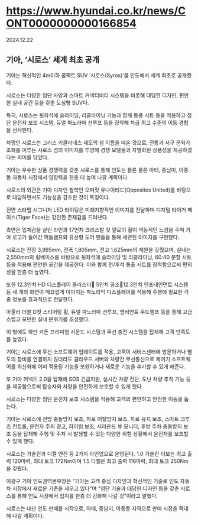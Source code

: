 # https://www.hyundai.co.kr/news/CONT0000000000166854

2024.12.22

## 기아, ‘시로스’ 세계 최초 공개

기아는 혁신적인 4m이하 콤팩트 SUV ‘시로스(Syros)’를 인도에서 세계 최초로 공개했다.

시로스는 다양한 첨단 사양과 스마트 커넥티비티 시스템을 비롯해 대담한 디자인, 편안한 실내 공간 등을 갖춘 도심형 SUV다.

특히, 시로스는 뒷좌석에 슬라이딩, 리클라이닝 기능과 함께 통풍 시트 등을 적용하고 첨단 운전자 보조 시스템, 듀얼 파노라마 선루프 등을 장착해 차급 최고 수준의 이동 경험을 선사한다.

차명인 시로스는 그리스 키클라데스 제도의 섬 이름을 따온 것으로, 전통과 서구 문화가 조화를 이루는 시로스 섬의 이미지를 투영해 경쟁 모델들과 차별화된 상품성을 제공하겠다는 의미를 담았다.

기아는 우수한 상품 경쟁력을 갖춘 시로스를 통해 인도는 물론 물론 아태, 중남미, 아중동 자동차 시장에서 영향력을 한층 더 높여 나갈 계획이다.

시로스의 외관은 기아 디자인 철학인 오퍼짓 유나이티드(Opposites United)를 바탕으로 대담하면서도 기능성을 강조한 것이 특징이다.

전면 스타맵 시그니처 LED 라이팅은 미래지향적인 이미지를 전달하며 디지털 타이거 페이스(Tiger Face)는 강인한 존재감을 드러낸다.

측면은 입체감을 살린 라인과 17인치 크리스탈 컷 알로이 휠이 역동적인 느낌을 주며 기아 로고가 들어간 퍼들램프와 유선형 도어 핸들을 통해 세련된 이미지를 구현했다.

시로스는 전장 3,995mm, 전폭 1,805mm, 전고 1,625mm의 제원을 갖췄으며, 실내는 2,550mm의 휠베이스를 바탕으로 뒷좌석에 슬라이딩 및 리클라이닝, 60:40 분할 시트 등을 적용해 편안한 공간을 제공한다. 이와 함께 전/후석 통풍 시트를 장착함으로써 편의성을 한층 더 높였다.

또한 12.3인치 HD 디스플레이 클러스터 5인치 공조12.3인치 인포테인먼트 시스템 등 세 개의 화면이 매끄럽게 이어지는 파노라믹 디스플레이를 적용해 주행에 필요한 각종 정보를 효과적으로 전달한다.

아울러 더블 D컷 스티어링 휠, 듀얼 파노라마 선루프, 앰비언트 무드램프 등을 통해 고급스럽고 모던한 실내 분위기를 조성했다.

이 밖에도 하만 카돈 프리미엄 사운드 시스템과 무선 충전 시스템을 탑재해 고객 만족도를 높였다.

기아는 시로스에 무선 소프트웨어 업데이트를 적용, 고객이 서비스센터에 방문하거나 별도의 장비를 연결하지 않더라도 클라우드 서버와 차량간 무선통신으로 제어기 소프트웨어를 최신화해 이미 적용된 기능을 보완하거나 새로운 기능을 추가할 수 있게 해준다.

또 기아 커넥트 2.0을 탑재해 SOS 긴급지원, 실시간 차량 진단, 도난 차량 추적 기능 등을 제공함으로써 탑승자와 차량을 안전하게 보호할 수 있게 했다.

시로스는 다양한 첨단 운전자 보조 시스템을 적용해 고객의 편안하고 안전한 이동을 돕는다.

기아는 시로스에 전방 충돌방지 보조, 차로 이탈방지 보조, 차로 유지 보조, 스마트 크루즈 컨트롤, 운전자 주의 경고, 하이빔 보조, 서라운드 뷰 모니터, 후방 주차 충돌방지 보조 등을 탑재해 주행 및 주차 시 발생할 수 있는 다양한 위험 상황에서 운전자를 보조할 수 있게 했다.

시로스는 가솔린과 디젤 엔진 등 2가지 라인업으로 운영된다. 1.0 가솔린 터보는 최고 출력 120마력, 최대 토크 172Nm이며 1.5 디젤은 최고 출력 116마력, 최대 토크 250Nm을 갖췄다.

이광구 기아 인도권역본부장은 “기아는 고객 중심 디자인과 혁신적인 기술로 인도 자동차 시장에서 새로운 기준을 세우고 있다”며 “첨단 기술과 대담한 디자인 등을 갖춘 시로스를 통해 인도 시장에서 입지를 한층 더 강화해 나갈 것”이라고 말했다.

시로스는 내년 인도 판매를 시작으로, 아태, 중남미, 아중동 지역으로 판매 시장을 확대해 나갈 계획이다.